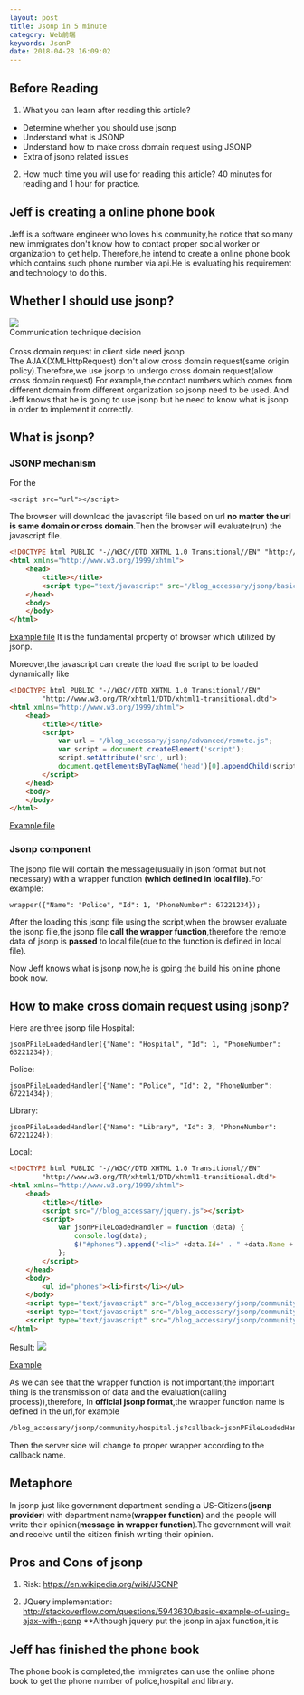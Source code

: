 ```yaml
---
layout: post
title: Jsonp in 5 minute
category: Web前端
keywords: JsonP
date: 2018-04-28 16:09:02
---
```


## Before Reading

1.  What you can learn after reading this article?

* Determine whether you should use jsonp
* Understand what is JSONP
* Understand how to make cross domain request using JSONP
* Extra of jsonp related issues

2.  How much time you will use for reading this article?
    40 minutes for reading and 1 hour for practice.

## Jeff is creating a online phone book

Jeff is a software engineer who loves his community,he notice that so many new immigrates don't know how to contact proper social worker or organization to get help.
Therefore,he intend to create a online phone book which contains such phone number via api.He is evaluating his requirement and technology to do this.

## Whether I should use jsonp?

<div class="minipic-container">
<img class="minipic" src="/blog_accessary/writing_common_accessary/decision.jpg" />
<div class="minitext-container">
<div class="minipic-title">Communication technique decision</div><br />
<div class="minipic-content">Cross domain request in client side need jsonp</div>
</div>
</div>
The AJAX(XMLHttpRequest) don't allow cross domain request(same origin policy).Therefore,we use jsonp to undergo cross domain request(allow cross domain request)
For example,the contact numbers which comes from different domain from different organization so jsonp need to be used.
And Jeff knows that he is going to use jsonp but he need to know what is jsonp in order to implement it correctly.

## What is jsonp?

### JSONP mechanism

For the

```
<script src="url"></script>
```

The browser will download the javascript file based on url **no matter the url is same domain or cross domain**.Then the browser will evaluate(run) the javascript file.

```html
<!DOCTYPE html PUBLIC "-//W3C//DTD XHTML 1.0 Transitional//EN" "http://www.w3.org/TR/xhtml1/DTD/xhtml1-transitional.dtd">
<html xmlns="http://www.w3.org/1999/xhtml">
    <head>
        <title></title>
        <script type="text/javascript" src="/blog_accessary/jsonp/basic/remote.js"></script>
    </head>
    <body>
    </body>
</html>
```

<a href="/blog_accessary/jsonp/basic/local.html" download>Example file</a>
It is the fundamental property of browser which utilized by jsonp.

Moreover,the javascript can create the load the script to be loaded dynamically like

```html
<!DOCTYPE html PUBLIC "-//W3C//DTD XHTML 1.0 Transitional//EN"
        "http://www.w3.org/TR/xhtml1/DTD/xhtml1-transitional.dtd">
<html xmlns="http://www.w3.org/1999/xhtml">
    <head>
        <title></title>
        <script>
            var url = "/blog_accessary/jsonp/advanced/remote.js";
            var script = document.createElement('script');
            script.setAttribute('src', url);
            document.getElementsByTagName('head')[0].appendChild(script);
        </script>
    </head>
    <body>
    </body>
</html>
```

<a href="/blog_accessary/jsonp/advanced/local.html" download>Example file</a>

### Jsonp component

The jsonp file will contain the message(usually in json format but not necessary) with a wrapper function **(which defined in local file)**.For example:

```
wrapper({"Name": "Police", "Id": 1, "PhoneNumber": 67221234});
```

After the loading this jsonp file using the script,when the browser evaluate the jsonp file,the jsonp file **call the wrapper function**,therefore the remote data of jsonp is **passed** to local file(due to the function is defined in local file).

Now Jeff knows what is jsonp now,he is going the build his online phone book now.

## How to make cross domain request using jsonp?

Here are three jsonp file
Hospital:

```
jsonPFileLoadedHandler({"Name": "Hospital", "Id": 1, "PhoneNumber": 63221234});
```

Police:

```
jsonPFileLoadedHandler({"Name": "Police", "Id": 2, "PhoneNumber": 67221434});
```

Library:

```
jsonPFileLoadedHandler({"Name": "Library", "Id": 3, "PhoneNumber": 67221224});
```

Local:

```html
<!DOCTYPE html PUBLIC "-//W3C//DTD XHTML 1.0 Transitional//EN"
        "http://www.w3.org/TR/xhtml1/DTD/xhtml1-transitional.dtd">
<html xmlns="http://www.w3.org/1999/xhtml">
    <head>
        <title></title>
        <script src="//blog_accessary/jquery.js"></script>
        <script>
            var jsonPFileLoadedHandler = function (data) {
                console.log(data);
                $("#phones").append("<li>" +data.Id+" . " +data.Name + "("+data.PhoneNumber+ ")</li>");
            };
        </script>
    </head>
    <body>
        <ul id="phones"><li>first</li></ul>
    </body>
    <script type="text/javascript" src="/blog_accessary/jsonp/community/hospital.js"></script>
    <script type="text/javascript" src="/blog_accessary/jsonp/community/police.js"></script>
    <script type="text/javascript" src="/blog_accessary/jsonp/community/library.js"></script>
</html>
```

Result:
![ ](/blog_accessary/blog_images/jsonp/1.png)

<a href="/blog_accessary/jsonp/community/community.zip" download>Example</a>

As we can see that the wrapper function is not important(the important thing is the transmission of data and the evaluation(calling process)),therefore,
In **official jsonp format**,the wrapper function name is defined in the url,for example

```html
/blog_accessary/jsonp/community/hospital.js?callback=jsonPFileLoadedHandler
```

Then the server side will change to proper wrapper according to the callback name.

## Metaphore

In jsonp just like government department sending a US-Citizens(**jsonp provider**) with department name(**wrapper function**) and the people will write their opinion(**message in wrapper function**).The government will wait and receive until the citizen finish writing their opinion.

## Pros and Cons of jsonp

1.  Risk:
    https://en.wikipedia.org/wiki/JSONP

2.  JQuery implementation:
    http://stackoverflow.com/questions/5943630/basic-example-of-using-ajax-with-jsonp
    \*\*Although jquery put the jsonp in ajax function,it is

## Jeff has finished the phone book

The phone book is completed,the immigrates can use the online phone book to get the phone number of police,hospital and library.
